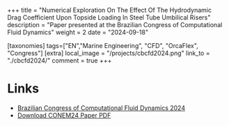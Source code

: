 +++
title = "Numerical Exploration On The Effect Of The Hydrodynamic Drag Coefficient Upon Topside Loading In Steel Tube Umbilical Risers"
description = "Paper presented at the Brazilian Congress of Computational Fluid Dynamics"
weight = 2
date = "2024-09-18"

[taxonomies]
tags=["EN","Marine Engineering", "CFD", "OrcaFlex", "Congress"]
[extra]
local_image = "/projects/cbcfd2024.png"
link_to = "./cbcfd2024/"
comment = true
+++

# Links
- [Brazilian Congress of Computational Fluid Dynamics 2024](https://www.cbcfd.com.br/cbcfd-2024/page/3730-home)
- <a href="./projects/cbcfd2024/CBCFD_100439.pdf" download="CBCFD_100439.pdf">Download CONEM24 Paper PDF</a>



